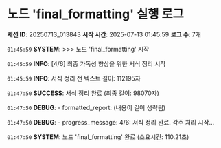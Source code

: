 # 노드 'final_formatting' 실행 로그

**세션 ID**: 20250713_013843
**시작 시간**: 2025-07-13 01:45:59
**로그 수**: 7개

`01:45:59` **SYSTEM**: >>> 노드 'final_formatting' 시작

`01:45:59` **INFO**: [4/6] 최종 가독성 향상을 위한 서식 정리 시작

`01:45:59` **INFO**: 서식 정리 전 텍스트 길이: 112195자

`01:47:50` **SUCCESS**: 서식 정리 완료 (최종 길이: 98070자)

`01:47:50` **DEBUG**:   - formatted_report: (내용이 길어 생략됨)

`01:47:50` **DEBUG**:   - progress_message: 4/6: 서식 정리 완료. 각주 처리 시작...

`01:47:50` **SYSTEM**: 노드 'final_formatting' 완료 (소요시간: 110.21초)

